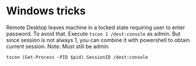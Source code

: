 Windows tricks
====================

Remote Desktop leaves machine in a locked state requiring user to enter password. To avoid that. Execute
`tscon 1 /dest:console` as admin. But since session is not always 1, you can combine it with powershell to obtain current session.
Note: Must still be admin
```
tscon (Get-Process -PID $pid).SessionID /dest:console
```
